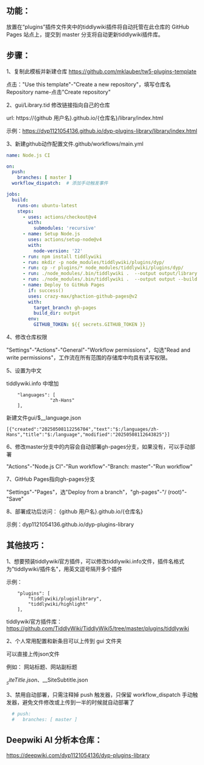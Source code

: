 ## 功能：

放置在“plugins”插件文件夹中的tiddlywiki插件将自动托管在此仓库的 GitHub Pages 站点上，提交到 master 分支将自动更新tiddlywiki插件库。

## 步骤：

1、复制此模板并新建仓库
https://github.com/mklauber/tw5-plugins-template

点击："Use this template"-"Create a new repository"，填写仓库名 Repository name-点击"Create repository"

2、gui/Library.tid 修改链接指向自己的仓库

url: https://{github 用户名}.github.io/{仓库名}/library/index.html

示例：https://dyp1121054136.github.io/dyp-plugins-library/library/index.html

3、新建github动作配置文件.github/workflows/main.yml

```yaml
name: Node.js CI

on:
  push:
    branches: [ master ]
  workflow_dispatch:  # 添加手动触发事件

jobs:
  build:
    runs-on: ubuntu-latest
    steps:
      - uses: actions/checkout@v4
        with:
          submodules: 'recursive'
      - name: Setup Node.js
        uses: actions/setup-node@v4
        with:
          node-version: '22'
      - run: npm install tiddlywiki
      - run: mkdir -p node_modules/tiddlywiki/plugins/dyp/
      - run: cp -r plugins/* node_modules/tiddlywiki/plugins/dyp/
      - run: ./node_modules/.bin/tiddlywiki .  --output output/library --build library
      - run: ./node_modules/.bin/tiddlywiki .  --output output --build gui
      - name: Deploy to GitHub Pages
        if: success()
        uses: crazy-max/ghaction-github-pages@v2
        with:
          target_branch: gh-pages
          build_dir: output
        env:
          GITHUB_TOKEN: ${{ secrets.GITHUB_TOKEN }}
```

4、修改仓库权限

"Settings"-"Actions"-"General"-"Workflow permissions"，勾选"Read and write permissions"，工作流在所有范围的存储库中均具有读写权限。

5、设置为中文

tiddlywiki.info 中增加

```
	"languages": [
                "zh-Hans"
	],
```

新建文件gui/$__language.json

```
[{"created":"20250508112256704","text":"$:/languages/zh-Hans","title":"$:/language","modified":"20250508112643825"}]
```

6、修改master分支中的内容会自动部署gh-pages分支，如果没有，可以手动部署

"Actions"-"Node.js CI"-"Run workflow"-"Branch: master"-"Run workflow"

7、GitHub Pages指向gh-pages分支

"Settings"-"Pages"，选"Deploy from a branch"，"gh-pages"-"/ (root)"-"Save"

8、部署成功后访问：
{github 用户名}.github.io/{仓库名}

示例：dyp1121054136.github.io/dyp-plugins-library


## 其他技巧：

1、想要预装tiddlywiki官方插件，可以修改tiddlywiki.info文件，插件名格式为"tiddlywiki/插件名"，用英文逗号隔开多个插件

示例：

```
	"plugins": [
		"tiddlywiki/pluginlibrary",
		"tiddlywiki/highlight"
	],
```

tiddlywiki官方插件库：https://github.com/TiddlyWiki/TiddlyWiki5/tree/master/plugins/tiddlywiki

2、个人常用配置和新条目可以上传到 gui 文件夹

可以直接上传json文件

例如：
网站标题、网站副标题

$__SiteTitle.json、$__SiteSubtitle.json

3、禁用自动部署，只需注释掉 push 触发器，只保留 workflow_dispatch 手动触发器，避免文件修改或上传到一半的时候就自动部署了

```yaml
  # push:  
  #   branches: [ master ]
```

## Deepwiki AI 分析本仓库：

https://deepwiki.com/dyp1121054136/dyp-plugins-library
